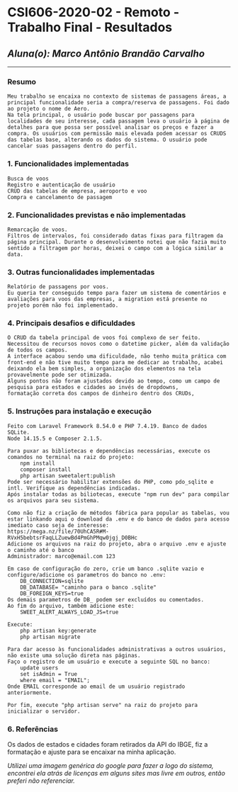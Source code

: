 # **CSI606-2020-02 - Remoto - Trabalho Final - Resultados**
## *Aluna(o): Marco Antônio Brandão Carvalho*

--------------

<!-- Este documento tem como objetivo apresentar o projeto desenvolvido, considerando o que foi definido na proposta e o produto final. -->

### Resumo

    Meu trabalho se encaixa no contexto de sistemas de passagens áreas, a principal funcionalidade seria a compra/reserva de passagens. Foi dado ao projeto o nome de Aero.
    Na tela principal, o usuário pode buscar por passagens para localidades de seu interesse, cada passagem leva o usuário à página de detalhes para que possa ser possível analisar os preços e fazer a compra. Os usuários com permissão mais elevada podem acessar os CRUDS das tabelas base, alterando os dados do sistema. O usuário pode cancelar suas passagens dentro do perfil.

### 1. Funcionalidades implementadas
    Busca de voos
    Registro e autenticação de usuário
    CRUD das tabelas de empresa, aeroporto e voo
    Compra e cancelamento de passagem
  
### 2. Funcionalidades previstas e não implementadas
    Remarcação de voos.
    Filtros de intervalos, foi considerado datas fixas para filtragem da página principal. Durante o desenvolvimento notei que não fazia muito sentido a filtragem por horas, deixei o campo com a lógica similar a data.

### 3. Outras funcionalidades implementadas
    Relatório de passagens por voos.
    Eu queria ter conseguido tempo para fazer um sistema de comentários e avaliações para voos das empresas, a migration está presente no projeto porém não foi implementado.

### 4. Principais desafios e dificuldades
    O CRUD da tabela principal de voos foi complexo de ser feito. Necessitou de recursos novos como o datetime picker, além da validação de todos os campos.
    A interface acabou sendo uma dificuldade, não tenho muita prática com front-end e não tive muito tempo para me dedicar ao trabalho, acabei deixando ela bem simples, a organização dos elementos na tela provavelmente pode ser otimizada.
    Alguns pontos não foram ajustados devido ao tempo, como um campo de pesquisa para estados e cidades ao invés de dropdowns, 
    formatação correta dos campos de dinheiro dentro dos CRUDs, 

### 5. Instruções para instalação e execução
<!-- Descrever o que deve ser feito para instalar (ou baixar) a aplicação, o que precisa ser configurando (parâmetros, banco de dados e afins) e como executá-la. -->
    Feito com Laravel Framework 8.54.0 e PHP 7.4.19. Banco de dados SQLite.
    Node 14.15.5 e Composer 2.1.5.

    Para puxar as bibliotecas e dependências necessárias, execute os comandos no terminal na raiz do projeto:
        npm install
        composer install        
        php artisan sweetalert:publish
    Pode ser necessário habilitar extensões do PHP, como pdo_sqlite e intl. Verifique as dependências indicadas.
    Após instalar todas as biliotecas, execute "npm run dev" para compilar os arquivos para seu sistema.
    
    Como não fiz a criação de métodos fábrica para popular as tabelas, vou estar linkando aqui o download da .env e do banco de dados para acesso imediato caso seja de interesse:
    https://mega.nz/file/70UhCA5R#M-RVxH5bebtsrFaqLLZuewBd4PmGhPMqw0jgj_D0BHc
    Adicione os arquivos na raiz do projeto, abra o arquivo .env e ajuste o caminho até o banco
    Administrador: marco@email.com 123

    Em caso de configuração do zero, crie um banco .sqlite vazio e configure/adicione os parametros do banco no .env:
        DB_CONNECTION=sqlite
        DB_DATABASE= "caminho para o banco .sqlite"
        DB_FOREIGN_KEYS=true
    Os demais parametros de DB_ podem ser excluídos ou comentados.
    Ao fim do arquivo, também adicione este:
        SWEET_ALERT_ALWAYS_LOAD_JS=true

    Execute:
        php artisan key:generate
        php artisan migrate

    Para dar acesso às funcionalidades administrativas a outros usuários, não existe uma solução direta nas páginas.
    Faço o registro de um usuário e execute a seguinte SQL no banco:
        update users
        set isAdmin = True
        where email = "EMAIL";
    Onde EMAIL corresponde ao email de um usuário registrado anteriormente.

    Por fim, execute "php artisan serve" na raiz do projeto para inicializar o servidor.
### 6. Referências
Os dados de estados e cidades foram retirados da API do IBGE, fiz a formatação e ajuste para se encaixar na minha aplicação.

*Utilizei uma imagem genérica do google para fazer a logo do sistema, encontrei ela atrás de licenças em alguns sites mas livre em outros, então preferi não referenciar.*


